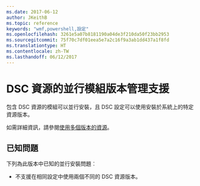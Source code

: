 ```yaml
---
ms.date: 2017-06-12
author: JKeithB
ms.topic: reference
keywords: "wmf,powershell,設定"
ms.openlocfilehash: 3261e5a07b8181190a04de3f210da50f23bb2953
ms.sourcegitcommit: 75f70c7df01eea5e7a2c16f9a3ab1dd437a1f8fd
ms.translationtype: HT
ms.contentlocale: zh-TW
ms.lasthandoff: 06/12/2017
---
```

# <a name="side-by-side-module-versioning-support-for-dsc-resources"></a>DSC 資源的並行模組版本管理支援

包含 DSC 資源的模組可以並行安裝，且 DSC 設定可以使用安裝於系統上的特定資源版本。

如需詳細資訊，請參閱[使用多個版本的資源](https://msdn.microsoft.com/powershell/dsc/sxsresource)。

## <a name="known-issues"></a>已知問題

下列為此版本中已知的並行安裝問題︰

-   不支援在相同設定中使用兩個不同的 DSC 資源版本。

